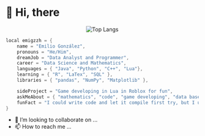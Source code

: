

# 👋 Hi, there
<div style="text-align: center;">
  <img src="https://github-readme-stats.vercel.app/api/top-langs/?username=emigzzh&layout=compact&theme=dracula" alt="Top Langs" />
</div>

```java
local emigzzh = {
    name = "Emilio González",
    pronouns = "He/Him",
    dreamJob = "Data Analyst and Programmer",
    career = "Data Science and Mathematics",
    languages = { "Java", "Python", "C++", "Lua"},
    learning = { "R", "LaTex", "SQL" },
    libraries = { "pandas", "NumPy", "Matplotlib" },

    sideProject = "Game developing in Lua in Roblox for fun",
    askMeAbout = { "mathematics", "code", "game developing", "data base" },
    funFact = "I could write code and let it compile first try, but I usually forget a ; or ,"
}
```
- 💞️ I’m looking to collaborate on ...
- 📫 How to reach me ...


<!---
emigzzh/emigzzh is a ✨ special ✨ repository because its `README.md` (this file) appears on your GitHub profile.
You can click the Preview link to take a look at your changes.
--->
